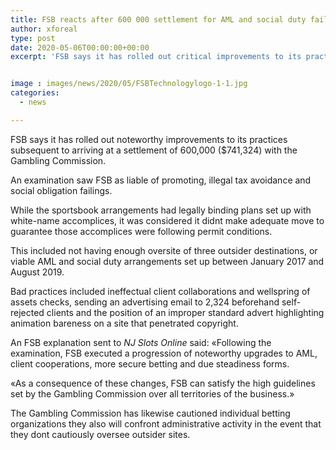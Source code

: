 ```yaml
---
title: FSB reacts after 600 000 settlement for AML and social duty failings
author: xforeal 
type: post
date: 2020-05-06T00:00:00+00:00
excerpt: 'FSB says it has rolled out critical improvements to its practices in the wake of arriving at a settlement of 600,000 ($741,324) with the Gambling Commission '


image : images/news/2020/05/FSBTechnologylogo-1-1.jpg
categories:
  - news

---
```

FSB says it has rolled out noteworthy improvements to its practices subsequent to arriving at a settlement of 600,000 ($741,324) with the Gambling Commission. 

An examination saw FSB as liable of promoting, illegal tax avoidance and social obligation failings. 

While the sportsbook arrangements had legally binding plans set up with white-name accomplices, it was considered it didnt make adequate move to guarantee those accomplices were following permit conditions. 

This included not having enough oversite of three outsider destinations, or viable AML and social duty arrangements set up between January 2017 and August 2019. 

Bad practices included ineffectual client collaborations and wellspring of assets checks, sending an advertising email to 2,324 beforehand self-rejected clients and the position of an improper standard advert highlighting animation bareness on a site that penetrated copyright. 

An FSB explanation sent to _NJ Slots Online_ said: &#171;Following the examination, FSB executed a progression of noteworthy upgrades to AML, client cooperations, more secure betting and due steadiness forms. 

&#171;As a consequence of these changes, FSB can satisfy the high guidelines set by the Gambling Commission over all territories of the business.&#187; 

The Gambling Commission has likewise cautioned individual betting organizations they also will confront administrative activity in the event that they dont cautiously oversee outsider sites.